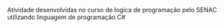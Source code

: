 Atividade desenvolvidas no curso de logica de programação pelo SENAC utilizando linguagem de programação C#
